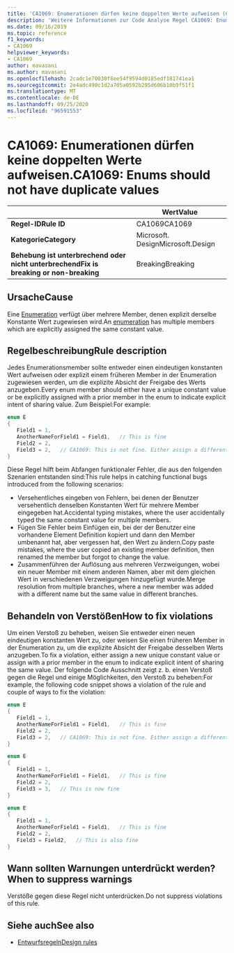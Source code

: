 ```yaml
---
title: 'CA1069: Enumerationen dürfen keine doppelten Werte aufweisen (Code Analyse)'
description: 'Weitere Informationen zur Code Analyse Regel CA1069: Enumerationen dürfen keine doppelten Werte aufweisen.'
ms.date: 09/16/2019
ms.topic: reference
f1_keywords:
- CA1069
helpviewer_keywords:
- CA1069
author: mavasani
ms.author: mavasani
ms.openlocfilehash: 2cadc1e70030f8ee54f9594d0185edf181741ea1
ms.sourcegitcommit: 2e4adc490c1d2a705a0592b295d606b10b9f51f1
ms.translationtype: MT
ms.contentlocale: de-DE
ms.lasthandoff: 09/25/2020
ms.locfileid: "96591553"
---
```

# <a name="ca1069-enums-should-not-have-duplicate-values"></a><span data-ttu-id="bee15-103">CA1069: Enumerationen dürfen keine doppelten Werte aufweisen.</span><span class="sxs-lookup"><span data-stu-id="bee15-103">CA1069: Enums should not have duplicate values</span></span>

| | <span data-ttu-id="bee15-104">Wert</span><span class="sxs-lookup"><span data-stu-id="bee15-104">Value</span></span> |
|-|-|
| <span data-ttu-id="bee15-105">**Regel-ID**</span><span class="sxs-lookup"><span data-stu-id="bee15-105">**Rule ID**</span></span> |<span data-ttu-id="bee15-106">CA1069</span><span class="sxs-lookup"><span data-stu-id="bee15-106">CA1069</span></span>|
| <span data-ttu-id="bee15-107">**Kategorie**</span><span class="sxs-lookup"><span data-stu-id="bee15-107">**Category**</span></span> |<span data-ttu-id="bee15-108">Microsoft. Design</span><span class="sxs-lookup"><span data-stu-id="bee15-108">Microsoft.Design</span></span>|
| <span data-ttu-id="bee15-109">**Behebung ist unterbrechend oder nicht unterbrechend**</span><span class="sxs-lookup"><span data-stu-id="bee15-109">**Fix is breaking or non-breaking**</span></span> |<span data-ttu-id="bee15-110">Breaking</span><span class="sxs-lookup"><span data-stu-id="bee15-110">Breaking</span></span>|

## <a name="cause"></a><span data-ttu-id="bee15-111">Ursache</span><span class="sxs-lookup"><span data-stu-id="bee15-111">Cause</span></span>

<span data-ttu-id="bee15-112">Eine [Enumeration](../../../csharp/language-reference/builtin-types/enum.md) verfügt über mehrere Member, denen explizit derselbe Konstante Wert zugewiesen wird.</span><span class="sxs-lookup"><span data-stu-id="bee15-112">An [enumeration](../../../csharp/language-reference/builtin-types/enum.md) has multiple members which are explicitly assigned the same constant value.</span></span>

## <a name="rule-description"></a><span data-ttu-id="bee15-113">Regelbeschreibung</span><span class="sxs-lookup"><span data-stu-id="bee15-113">Rule description</span></span>

<span data-ttu-id="bee15-114">Jedes Enumerationsmember sollte entweder einen eindeutigen konstanten Wert aufweisen oder explizit einem früheren Member in der Enumeration zugewiesen werden, um die explizite Absicht der Freigabe des Werts anzugeben.</span><span class="sxs-lookup"><span data-stu-id="bee15-114">Every enum member should either have a unique constant value or be explicitly assigned with a prior member in the enum to indicate explicit intent of sharing value.</span></span> <span data-ttu-id="bee15-115">Zum Beispiel:</span><span class="sxs-lookup"><span data-stu-id="bee15-115">For example:</span></span>

```csharp
enum E
{
   Field1 = 1,
   AnotherNameForField1 = Field1,   // This is fine
   Field2 = 2,
   Field3 = 2,   // CA1069: This is not fine. Either assign a different constant value or 'Field2' to indicate explicit intent of sharing value.
}
```

<span data-ttu-id="bee15-116">Diese Regel hilft beim Abfangen funktionaler Fehler, die aus den folgenden Szenarien entstanden sind:</span><span class="sxs-lookup"><span data-stu-id="bee15-116">This rule helps in catching functional bugs introduced from the following scenarios:</span></span>

- <span data-ttu-id="bee15-117">Versehentliches eingeben von Fehlern, bei denen der Benutzer versehentlich denselben Konstanten Wert für mehrere Member eingegeben hat.</span><span class="sxs-lookup"><span data-stu-id="bee15-117">Accidental typing mistakes, where the user accidentally typed the same constant value for multiple members.</span></span>
- <span data-ttu-id="bee15-118">Fügen Sie Fehler beim Einfügen ein, bei der der Benutzer eine vorhandene Element Definition kopiert und dann den Member umbenannt hat, aber vergessen hat, den Wert zu ändern.</span><span class="sxs-lookup"><span data-stu-id="bee15-118">Copy paste mistakes, where the user copied an existing member definition, then renamed the member but forgot to change the value.</span></span>
- <span data-ttu-id="bee15-119">Zusammenführen der Auflösung aus mehreren Verzweigungen, wobei ein neuer Member mit einem anderen Namen, aber mit dem gleichen Wert in verschiedenen Verzweigungen hinzugefügt wurde.</span><span class="sxs-lookup"><span data-stu-id="bee15-119">Merge resolution from multiple branches, where a new member was added with a different name but the same value in different branches.</span></span>

## <a name="how-to-fix-violations"></a><span data-ttu-id="bee15-120">Behandeln von Verstößen</span><span class="sxs-lookup"><span data-stu-id="bee15-120">How to fix violations</span></span>

<span data-ttu-id="bee15-121">Um einen Verstoß zu beheben, weisen Sie entweder einen neuen eindeutigen konstanten Wert zu, oder weisen Sie einen früheren Member in der Enumeration zu, um die explizite Absicht der Freigabe desselben Werts anzugeben.</span><span class="sxs-lookup"><span data-stu-id="bee15-121">To fix a violation, either assign a new unique constant value or assign with a prior member in the enum to indicate explicit intent of sharing the same value.</span></span> <span data-ttu-id="bee15-122">Der folgende Code Ausschnitt zeigt z. b. einen Verstoß gegen die Regel und einige Möglichkeiten, den Verstoß zu beheben:</span><span class="sxs-lookup"><span data-stu-id="bee15-122">For example, the following code snippet shows a violation of the rule and couple of ways to fix the violation:</span></span>

```csharp
enum E
{
   Field1 = 1,
   AnotherNameForField1 = Field1,   // This is fine
   Field2 = 2,
   Field3 = 2,   // CA1069: This is not fine. Either assign a different constant value or 'Field2' to indicate explicit intent of sharing value.
}
```

```csharp
enum E
{
   Field1 = 1,
   AnotherNameForField1 = Field1,   // This is fine
   Field2 = 2,
   Field3 = 3,   // This is now fine
}
```

```csharp
enum E
{
   Field1 = 1,
   AnotherNameForField1 = Field1,   // This is fine
   Field2 = 2,
   Field3 = Field2,   // This is also fine
}
```

## <a name="when-to-suppress-warnings"></a><span data-ttu-id="bee15-123">Wann sollten Warnungen unterdrückt werden?</span><span class="sxs-lookup"><span data-stu-id="bee15-123">When to suppress warnings</span></span>

<span data-ttu-id="bee15-124">Verstöße gegen diese Regel nicht unterdrücken.</span><span class="sxs-lookup"><span data-stu-id="bee15-124">Do not suppress violations of this rule.</span></span>

## <a name="see-also"></a><span data-ttu-id="bee15-125">Siehe auch</span><span class="sxs-lookup"><span data-stu-id="bee15-125">See also</span></span>

- [<span data-ttu-id="bee15-126">Entwurfsregeln</span><span class="sxs-lookup"><span data-stu-id="bee15-126">Design rules</span></span>](design-warnings.md)
